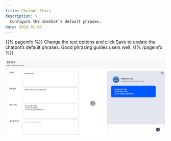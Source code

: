 ```yaml
---
title: Chatbot Texts
description: >
  Configure the chatbot’s default phrases.
date: 2024-01-03
---
```


{{% pageinfo %}}
Change the text options and click Save to update the chatbot’s default phrases. Good phrasing guides users well.
{{% /pageinfo %}}

![Chatbot text settings](image.png)
